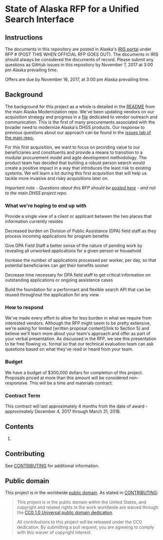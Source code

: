 # State of Alaska RFP for a Unified Search Interface

## Instructions

The documents in this repository are posted in Alaska's [IRIS portal](http://doa.alaska.gov/dof/iris/vendor.html) under RFP # (POST THIS WHEN OFFICIAL RFP GOES OUT). The documents in IRIS should always be considered the documents of record. Please submit any questions as GitHub issues in this repository by November 7, 2017 at 3:00 pm Alaska prevailing time. 

Offers are due by November 16, 2017, at 3:00 pm Alaska prevailing time.

## Background

The background for this project as a whole is detailed in the [README](https://github.com/AlaskaDHSS/acq-alaska-dhss-modernization/blob/master/README.md) from the main Alaska Modernization repo. We've been updating vendors on our acquisition strategy and progress in a [file](https://github.com/AlaskaDHSS/acq-alaska-dhss-modernization/tree/master/vendor-info) dedicated to vendor outreach and communication.  This is the first of many procurements associated with the broader need to modernize Alaska's DHSS products.  Our response to previous questions about our approach can be found in the [issues tab of the main repo.](https://github.com/AlaskaDHSS/acq-alaska-dhss-modernization/issues)    

For this first acquisition, we want to focus on providing value to our beneficiaries and constituents and provide a means to transition to a modular procurement model and agile development methodology. The product team has decided that building a robust person search would create a positive impact in a way that introduces the least risk to existing systems. We will learn a lot during this first acquisition that will help us tackle more invasive and risky acquisitions later on.
 
_Important note - Questions about this RFP should be [posted here](https://github.com/AlaskaDHSS/RFP-Search-Unification/issues) - and not to the main DHSS project repo._

### What we're hoping to end up with

Provide a single view of a client or applicant between the two places that information currently resides

Decreased burden on Division of Public Assistance (DPA) field staff as they process incoming applications for program benefits

Give DPA Field Staff a better sense of the nature of pending work by revealing all unworked applications for a given person or household

Increase the number of applications processed per worker, per day, so that potential beneficiaries can get their benefits sooner

Decrease time necessary for DPA field staff to get critical information on outstanding applications or ongoing assistance cases

Build the foundation for a performant and flexible search API that can be reused throughout the application for any view

### How to respond

We've made every effort to allow for less burden in what we require from interested vendors.  Although the RFP might seem to be pretty extensive, we're asking for limited [written proposal content](link to Section 5) and believe we'll learn more about your team's approach and offer as part of your verbal presentation.  As discussed in the RFP, we see this presentation to be free flowing vs. formal so that our technical evaluation team can ask questions based on what they've read or heard from your team.

### Budget

We have a budget of $300,000 dollars for completion of this project. Proposals priced at more than this amount will be considered non-responsive.  This will be a time and materials contract.

### Contract Term

This contract will last approximately 4 months from the date of award - approximately December 4, 2017 through March 31, 2018.

## Contents

1. 

## Contributing

See [CONTRIBUTING](CONTRIBUTING.md) for additional information.


## Public domain

This project is in the worldwide [public domain](LICENSE.md). As stated in [CONTRIBUTING](CONTRIBUTING.md):

> This project is in the public domain within the United States, and copyright and related rights in the work worldwide are waived through the [CC0 1.0 Universal public domain dedication](https://creativecommons.org/publicdomain/zero/1.0/).
>
> All contributions to this project will be released under the CC0 dedication. By submitting a pull request, you are agreeing to comply with this waiver of copyright interest.
